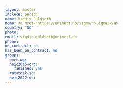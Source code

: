 ```yaml
---
layout: master
include: person
name: Vigdis Guldseth
home: <a href="https://uninett.no/sigma/">Sigma2</a>
country: "NO"
photo:
email: vigdis.guldseth@uninett.no
phone:
on_contract: no
has_been_on_contract: no
groups:
  poco-wg:
  neic2015-org:
    finished: yes
  ratatosk-sg:
  neic2022-oc:
---
```


